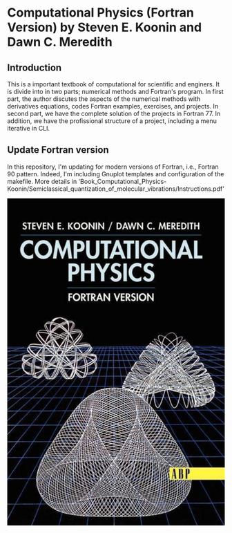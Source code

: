 # Computational Physics (Fortran Version) by Steven E. Koonin and Dawn C. Meredith

## Introduction
This is a important textbook of computational for scientific and enginers. It is divide into in two parts; numerical methods and Fortran's program. In first part, the author discutes the aspects of the numerical methods with derivatives equations, codes Fortran examples, exercises, and projects. In second part, we have the complete solution of the projects in Fortran 77. In addition, we have the profissional structure of a project, including a menu iterative in CLI.

## Update Fortran version
In this repository, I'm updating for modern versions of Fortran, i.e., Fortran 90 pattern. Indeed, I'm including Gnuplot templates and configuration of the makefile. More details in 'Book_Computational_Physics-Koonin/Semiclassical_quantization_of_molecular_vibrations/Instructions.pdf'

![Cover book](cover_book.jpg)